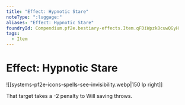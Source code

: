 ```yaml
---
title: "Effect: Hypnotic Stare"
noteType: ":luggage:"
aliases: "Effect: Hypnotic Stare"
foundryId: Compendium.pf2e.bestiary-effects.Item.qFDiWpzk8cuwQGyH
tags:
  - Item
---
```


# Effect: Hypnotic Stare
![[systems-pf2e-icons-spells-see-invisibility.webp|150 lp right]]

That target takes a -2 penalty to Will saving throws.
